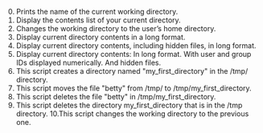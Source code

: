 0. Prints the name of the current working directory.
1. Display the contents list of your current directory.
2. Changes the working directory to the user’s home directory.
3. Display current directory contents in a long format.
4. Display current directory contents, including hidden files, in long format.
5. Display current directory contents:
	In long format.
	With user and group IDs displayed numerically.
	And hidden files.
6. This script creates a directory named "my_first_directory" in the /tmp/ directory.
7. This script moves the file "betty" from /tmp/ to /tmp/my_first_directory.
8. This script deletes the file "betty" in /tmp/my_first_directory.
9. This script deletes the directory my_first_directory that is in the /tmp directory.
10.This script changes the working directory to the previous one.

